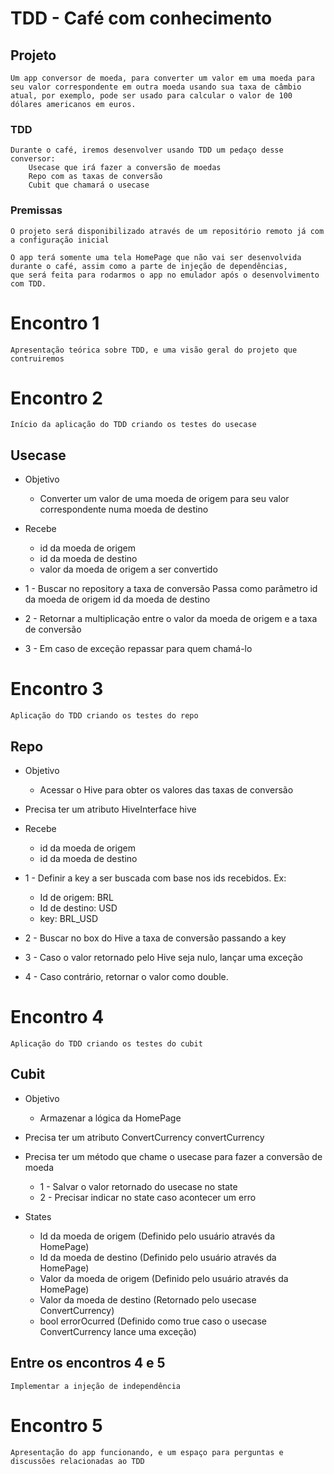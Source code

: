 # TDD - Café com conhecimento

## Projeto

    Um app conversor de moeda, para converter um valor em uma moeda para seu valor correspondente em outra moeda usando sua taxa de câmbio atual, por exemplo, pode ser usado para calcular o valor de 100 dólares americanos em euros.

### TDD

    Durante o café, iremos desenvolver usando TDD um pedaço desse conversor:
        Usecase que irá fazer a conversão de moedas
        Repo com as taxas de conversão
        Cubit que chamará o usecase

### Premissas

    O projeto será disponibilizado através de um repositório remoto já com a configuração inicial

    O app terá somente uma tela HomePage que não vai ser desenvolvida durante o café, assim como a parte de injeção de dependências,
    que será feita para rodarmos o app no emulador após o desenvolvimento com TDD.

    

# Encontro 1

    Apresentação teórica sobre TDD, e uma visão geral do projeto que contruiremos

# Encontro 2

    Início da aplicação do TDD criando os testes do usecase

##  Usecase

* Objetivo
    * Converter um valor de uma moeda de origem para seu valor correspondente numa moeda de destino

* Recebe
    * id da moeda de origem
    * id da moeda de destino
    * valor da moeda de origem a ser convertido


* 1 - Buscar no repository a taxa de conversão
        Passa como parâmetro
            id da moeda de origem
            id da moeda de destino

* 2 - Retornar a multiplicação entre o valor da moeda de origem e a taxa de conversão

* 3 - Em caso de exceção repassar para quem chamá-lo
            

# Encontro 3

    Aplicação do TDD criando os testes do repo

##  Repo

* Objetivo
    * Acessar o Hive para obter os valores das taxas de conversão

* Precisa ter um atributo HiveInterface hive

* Recebe
    * id da moeda de origem
    * id da moeda de destino



* 1 - Definir a key a ser buscada com base nos ids recebidos. Ex: 
    * Id de origem: BRL
    * Id de destino: USD
    * key: BRL_USD

* 2 - Buscar no box do Hive a taxa de conversão passando a key

* 3 - Caso o valor retornado pelo Hive seja nulo, lançar uma exceção

* 4 - Caso contrário, retornar o valor como double.

# Encontro 4

    Aplicação do TDD criando os testes do cubit

## Cubit

* Objetivo
    * Armazenar a lógica da HomePage

* Precisa ter um atributo ConvertCurrency convertCurrency

* Precisa ter um método que chame o usecase para fazer a conversão de moeda
    * 1 - Salvar o valor retornado do usecase no state
    * 2 - Precisar indicar no state caso acontecer um erro

* States
    * Id da moeda de origem (Definido pelo usuário através da HomePage)
    * Id da moeda de destino (Definido pelo usuário através da HomePage)
    * Valor da moeda de origem (Definido pelo usuário através da HomePage)
    * Valor da moeda de destino (Retornado pelo usecase ConvertCurrency)
    * bool errorOcurred (Definido como true caso o usecase ConvertCurrency lance uma exceção)



## Entre os encontros 4 e 5

    Implementar a injeção de independência

# Encontro 5

    Apresentação do app funcionando, e um espaço para perguntas e discussões relacionadas ao TDD






